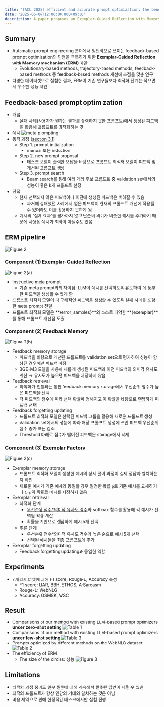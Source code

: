 ```yaml
---
title: "[ACL 2025] efficient and accurate prompt optimization: the benefit of memory in exemplar-guided reflection" 
date: "2025-06-06T12:00:00.000+09:00"
description: A paper proposes an Exemplar-Guided Reflection with Memory (ERM) mechanism that enhances prompt optimization by using generated exemplars to guide the feedback process for more efficient and accurate results.
---
```


## Summary

- Automatic prompt engineering 분야에서 일반적으로 쓰이는 feedback-based prompt optimization의 단점을 극복하기 위한 **Exemplar-Guided Reflection with Memory mechanism (ERM)** 제안
    - Evolutionary-based methods, trajectory-based methods,  feedback-based methods 중 feedback-based methods 개선에 초점을 맞춘 연구
- 다양한 데이터셋으로 실험한 결과, ERM이 기존 연구들보다 최적화 단계는 적으면서 우수한 성능 확인

## Feedback-based prompt optimization

- 개념
    - 실패 사례(사용자가 원하는 결과를 출력하지 못한 프롬프트)에서 생성된 피드백을 활용해 프롬프트를 최적화하는 것
- 예시
![meta prompting](./figure_ref.jpg)
- 동작 과정 (<u>section 3.1</u>)
    - Step 1. prompt initialization
        - manual 또는 induction
    - Step 2. new prompt proposal
        - 태스크 모델이 출력한 오답을 바탕으로 프롬프트 최적화 모델이 피드백 및 개선된 프롬프트 생성
    - Step 3. prompt search
        - Beam search를 통해 여러 개의 후보 프롬프트 중 validation set에서의 성능이 좋은 k개 프롬프트 선정
- 단점
    - 현재 선택되지 않은 피드백이나 이전에 생성된 피드백은 버려질 수 있음
        - 과거에 실패했던 사례에서 얻은 피드백이 현재의 프롬프트 개선에 적용될 수 있더라도 이를 활용하지 못하게 됨
    - 예시의 '실제 효과'를 평가하지 않고 단순히 의미가 비슷한 예시를 추가하기 때문에 사용된 예시가 최적이 아닐수도 있음

## ERM pipeline
![Figure 2](./figure_2.jpg)

### Component (1) Exemplar-Guided Reflection
![Figure 2(a)](./figure_2(a).jpg)
- Instructive meta prompt
    - 기존 meta prompt와의 차이점: LLM이 예시를 선택하도록 유도하여 더 풍부한 피드백을 생성할 수 있게 함
- 프롬프트 최적화 모델이 더 구체적인 피드백을 생성할 수 있도록 실패 사례를 포함한 meta prompt 전달
- 프롬프트 최적화 모델은 **{error_samples}**와 스스로 파악한 **{exemplar}**를 통해 프롬프트 개선점 도출

### Component (2) Feedback Memory
![Figure 2(b)](./figure_2(b).jpg)
- Feedback memory storage
    - 피드백을 바탕으로 개선된 프롬프트를 validation set으로 평가하여 성능이 향상된 경우에만 피드백 저장
    - BGE-M3 모델을 사용해 새롭게 생성된 피드백과 이전 피드백의 의미적 유사도 계산 → 유사도가 높으면 피드백을 저장하지 않음
- Feedback retrieval
    - 최적화가 진행되는 동안 feedback memory storage에서 우선순위 점수가 높은 피드백을 선택
    - 각 피드백의 점수에 따라 선택 확률이 정해지고 이 확률을 바탕으로 랜덤하게 피드백 선택
- Feedback forgetting updating
    - 프롬프트 최적화 모델은 선택된 피드백 그룹을 활용해 새로운 프롬프트 생성
    - Validation set에서의 성능에 따라 해당 프롬프트 생성에 쓰인 피드백 우선순위 점수 증가 또는 감소
    - Threshold 아래로 점수가 떨어진 피드백은 storage에서 삭제
### Component (3) Exemplar Factory
![Figure 2(c)](./figure_2(c).jpg)
- Exemplar memory storage
    - 프롬프트 최적화 모델이 생성한 예시의 상세 풀이 과정이 실제 정답과 일치하는지 확인
    - 새로운 예시가 기존 예시와 동일할 경우 일정한 확률 `p`로 기존 예시를 교체하거나 `1-p`의 확률로 예시를 저장하지 않음
- Exemplar retrieval
    - 최적화 단계
        - <u>우선순위 점수*의미적 유사도 점수</u>와 softmax 함수를 활용해 각 예시가 선택될 확률 계산
        - 확률을 기반으로 랜덤하게 예시 5개 선택
    - 추론 단계
        - <u>우선순위 점수*의미적 유사도 점수</u>가 높은 순으로 예시 5개 선택
        - 선택된 예시들을 최종 프롬프트에 추가
- Exemplar forgetting updating
    - Feedback forgetting updating과 동일한 역할

## Experiments
- 7개 데이터셋에 대해 F1 score, Rouge-L, Accuracy 측정
    - F1 score: LIAR, BBH, ETHOS, ArSarcasm
    - Rouge-L: WebNLG
    - Accuracy: GSM8K, WSC

## Result
- Comparisons of our method with existing LLM-based prompt optimizers **under zero-shot setting**
![Table 1](./table_1.jpg)
- Comparisons of our method with existing LLM-based prompt optimizers **under few-shot setting**
![Table 3](./table_3.jpg)
- Prompts optimized by different methods on the WebNLG dataset
![Table 2](./table_2.jpg)
- The efficiency of ERM
    - The size of the circles: 성능
    ![Figure 3](./figure_3.jpg)

## Limitations
- 최적화 과정 중에도 일부 질문에 대해 계속해서 잘못된 답변이 나올 수 있음
- 최적의 프롬프트가 항상 인간의 기대와 일치하는 것은 아님
- 비용 제약으로 인해 한정적인 태스크에서만 실험 진행